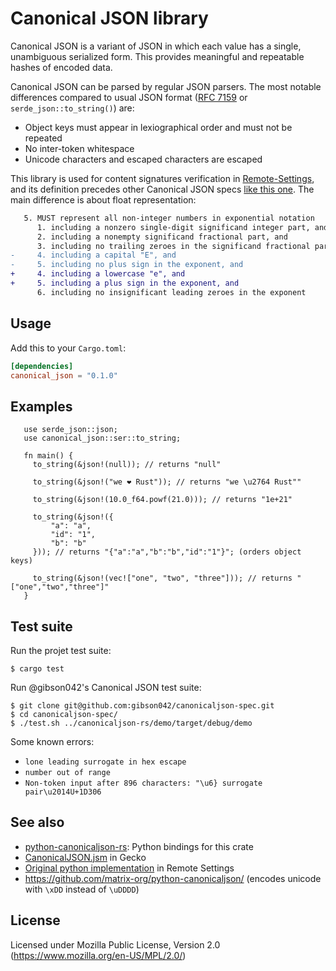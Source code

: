 # Canonical JSON library

Canonical JSON is a variant of JSON in which each value has a single,
unambiguous serialized form. This provides meaningful and repeatable hashes
of encoded data.

Canonical JSON can be parsed by regular JSON parsers. The most notable differences compared to usual JSON format ([RFC 7159](https://tools.ietf.org/html/rfc7159) or ``serde_json::to_string()``) are:

- Object keys must appear in lexiographical order and must not be repeated
- No inter-token whitespace
- Unicode characters and escaped characters are escaped

This library is used for content signatures verification in [Remote-Settings](https://remote-settings.readthedocs.io/), and its definition precedes other Canonical JSON specs [like this one](https://github.com/gibson042/canonicaljson-spec). The main difference is about float representation:

```diff
   5. MUST represent all non-integer numbers in exponential notation
      1. including a nonzero single-digit significand integer part, and
      2. including a nonempty significand fractional part, and
      3. including no trailing zeroes in the significand fractional part (other than as part of a ".0" required to satisfy the preceding point), and
-     4. including a capital "E", and
-     5. including no plus sign in the exponent, and
+     4. including a lowercase "e", and
+     5. including a plus sign in the exponent, and
      6. including no insignificant leading zeroes in the exponent
``` 

## Usage

Add this to your ``Cargo.toml``:

```toml
[dependencies]
canonical_json = "0.1.0"
```

## Examples

```rust,no_run
   use serde_json::json;
   use canonical_json::ser::to_string;

   fn main() {
     to_string(&json!(null)); // returns "null"
 
     to_string(&json!("we ❤ Rust")); // returns "we \u2764 Rust""
 
     to_string(&json!(10.0_f64.powf(21.0))); // returns "1e+21"
 
     to_string(&json!({
         "a": "a",
         "id": "1",
         "b": "b"
     })); // returns "{"a":"a","b":"b","id":"1"}"; (orders object keys)
 
     to_string(&json!(vec!["one", "two", "three"])); // returns "["one","two","three"]"
   } 
```

## Test suite

Run the projet test suite:

```
$ cargo test
```

Run @gibson042's Canonical JSON test suite:

```
$ git clone git@github.com:gibson042/canonicaljson-spec.git
$ cd canonicaljson-spec/
$ ./test.sh ../canonicaljson-rs/demo/target/debug/demo
```

Some known errors:

- `lone leading surrogate in hex escape`
- `number out of range`
- `Non-token input after 896 characters: "\u6} surrogate pair\u2014U+1D306`


## See also

* [python-canonicaljson-rs](https://github.com/mozilla-services/python-canonicaljson-rs/): Python bindings for this crate 
* [CanonicalJSON.jsm](https://searchfox.org/mozilla-central/rev/358cef5d1a87172f23b15e1a705d6f278db4cdad/toolkit/modules/CanonicalJSON.jsm) in Gecko
* [Original python implementation](https://github.com/Kinto/kinto-signer/blob/6.1.0/kinto_signer/canonicaljson.py) in Remote Settings
* https://github.com/matrix-org/python-canonicaljson/  (encodes unicode with ``\xDD`` instead of ``\uDDDD``)

## License

Licensed under Mozilla Public License, Version 2.0 (https://www.mozilla.org/en-US/MPL/2.0/)
